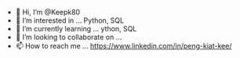 - 👋 Hi, I’m @Keepk80
- 👀 I’m interested in ... Python, SQL
- 🌱 I’m currently learning ... ython, SQL
- 💞️ I’m looking to collaborate on ...
- 📫 How to reach me ... https://www.linkedin.com/in/peng-kiat-kee/

<!---
Keepk80/Keepk80 is a ✨ special ✨ repository because its `README.md` (this file) appears on your GitHub profile.
You can click the Preview link to take a look at your changes.
--->
